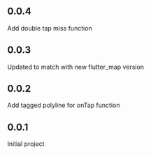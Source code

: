 ## 0.0.4

Add double tap miss function

## 0.0.3

Updated to match with new flutter_map version

## 0.0.2

Add tagged polyline for onTap function

## 0.0.1

Initial project

